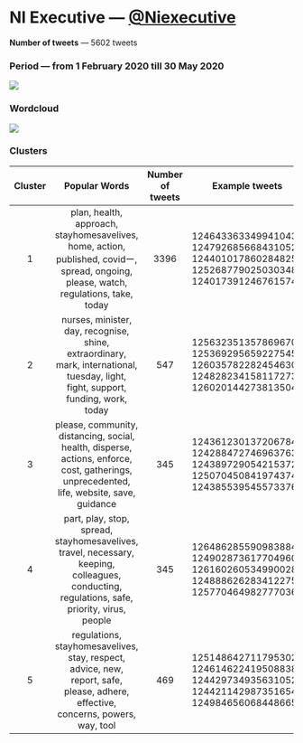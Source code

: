 # NI Executive — [@Niexecutive](https://twitter.com/Niexecutive)

**Number of tweets** — 5602 tweets



### Period — from 1 February 2020 till 30 May 2020



![](https://github.com/vitiugin/who/blob/master/appendix/time_series/Niexecutive_timeseries.png?raw=true)



### Wordcloud

![](https://github.com/vitiugin/who/blob/master/appendix/wordclouds/Niexecutive_cloud.png?raw=true)



### Clusters

| **Cluster** |                      **Popular Words**                       | **Number of tweets** | **Example tweets**                                          |
| :---------: | :----------------------------------------------------------: | :------------------: | ------------------------------------------------------------ |
|      1      | plan, health, approach, stayhomesavelives, home, action, published, covidー, spread, ongoing, please, watch, regulations, take, today |        3396        | 1246433633499410432<br />1247926856684310528<br />1244010178602848256<br />1252687790250303488<br />1240173912467615744 |
|      2      | nurses, minister, day, recognise, shine, extraordinary, mark, international, tuesday, light, fight, support, funding, work, today |        547        | 1256323513578696704<br />1253692956592275456<br />1260357822824546304<br />1248282341581172736<br />1260201442738135040 |
|      3      | please, community, distancing, social, health, disperse, actions, enforce, cost, gatherings, unprecedented, life, website, save, guidance |        345         | 1243612301372067840<br />1242884727469637632<br />1243897290542153728<br />1250704508419743744<br />1243855395455733760 |
|      4      | part, play, stop, spread, stayhomesavelives, travel, necessary, keeping, colleagues, conducting, regulations, safe, priority, virus, people |         345          | 1264862855909838848<br />1249028736177049600<br />1261602605349900288<br />1248886262834122752<br />1257704649827770368 |
|      5      | regulations, stayhomesavelives, stay, respect, advice, new, report, safe, please, adhere, effective, concerns, powers, way, tool |         469          | 1251486427117953024<br />1246146224195088384<br />1244297349356310528<br />1244211429873516544<br />1249846560684486656 |
